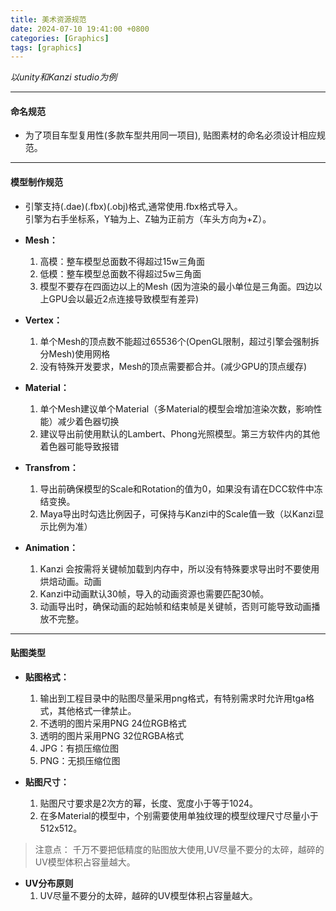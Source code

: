 ```yaml
---
title: 美术资源规范
date: 2024-07-10 19:41:00 +0800
categories: [Graphics]
tags: [graphics]    
---
```

*以unity和Kanzi studio为例*

---
#### 命名规范
- 为了项目车型复用性(多款车型共用同一项目), 贴图素材的命名必须设计相应规范。

---

#### 模型制作规范
- 引擎支持(.dae)(.fbx)(.obj)格式,通常使用.fbx格式导入。  
  引擎为右手坐标系，Y轴为上、Z轴为正前方（车头方向为+Z）。

- **Mesh：**
  1. 高模：整车模型总面数不得超过15w三角面
  2. 低模：整车模型总面数不得超过5w三角面
  3. 模型不要存在四面边以上的Mesh
  (因为渲染的最小单位是三角面。四边以上GPU会以最近2点连接导致模型有差异)


- **Vertex：**
  1. 单个Mesh的顶点数不能超过65536个(OpenGL限制，超过引擎会强制拆分Mesh)使用网格
  2. 没有特殊开发要求，Mesh的顶点需要都合并。(减少GPU的顶点缓存)


- **Material：**
  1. 单个Mesh建议单个Material（多Material的模型会增加渲染次数，影响性能）减少着色器切换
  2. 建议导出前使用默认的Lambert、Phong光照模型。第三方软件内的其他着色器可能导致报错

- **Transfrom：**
  1. 导出前确保模型的Scale和Rotation的值为0，如果没有请在DCC软件中冻结变换。
  2. Maya导出时勾选比例因子，可保持与Kanzi中的Scale值一致（以Kanzi显示比例为准）


- **Animation：**
  1. Kanzi 会按需将关键帧加载到内存中，所以没有特殊要求导出时不要使用烘焙动画。动画
  2. Kanzi中动画默认30帧，导入的动画资源也需要匹配30帧。
  3. 动画导出时，确保动画的起始帧和结束帧是关键帧，否则可能导致动画播放不完整。

---

#### 贴图类型
- **贴图格式：**
  1. 输出到工程目录中的贴图尽量采用png格式，有特别需求时允许用tga格式，其他格式一律禁止。
  2. 不透明的图片采用PNG 24位RGB格式
  3. 透明的图片采用PNG 32位RGBA格式
  4. JPG：有损压缩位图
  5. PNG：无损压缩位图

- **贴图尺寸：**
  1. 贴图尺寸要求是2次方的幂，长度、宽度小于等于1024。
  2. 在多Material的模型中，个别需要使用单独纹理的模型纹理尺寸尽量小于512x512。

>注意点：
千万不要把低精度的贴图放大使用,UV尽量不要分的太碎，越碎的UV模型体积占容量越大。

- **UV分布原则**
  1. UV尽量不要分的太碎，越碎的UV模型体积占容量越大。

